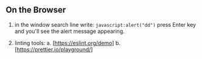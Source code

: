 ## On the Browser

1. in the window search line write: `javascript:alert("dd")` press Enter key and you'll see the alert message appearing.

2. linting tools:
   a. [https://eslint.org/demo]
   b. [https://prettier.io/playground/]
